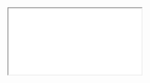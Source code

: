 <iframe id="iframe" sandbox="allow-scripts" src="/user/symbionts-notebooks-eigzym3c/files/Project_BITSase_publish.html"></iframe>
